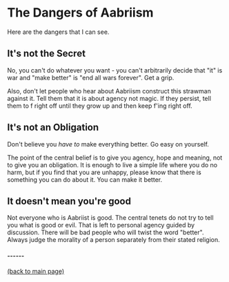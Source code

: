 # The Dangers of Aabriism

Here are the dangers that I can see.

## It's not the Secret
No, you can't do whatever you want - you can't arbitrarily decide that "it" is war and "make better" is "end all wars forever".  Get a grip.  

Also, don't let people who hear about Aabriism construct this strawman against it.  Tell them that it is about agency not magic.  If they persist, tell them to f right off until they grow up and then keep f'ing right off.

## It's not an Obligation
Don't believe you *have to* make everything better.  Go easy on yourself.  

The point of the central belief is to give you agency, hope and meaning, not to give you an obligation.  It is enough to live a simple life where you do no harm, but if you find that you are unhappy, please know that there is something you can do about it.  You can make it better.

## It doesn't mean you're good
Not everyone who is Aabriist is good.  The central tenets do not try to tell you what is good or evil.  That is left to personal agency guided by discussion. There will be bad people who will twist the word "better".  Always judge the morality of a person separately from their stated religion.

#### ------
[(back to main page)](../index.html)
